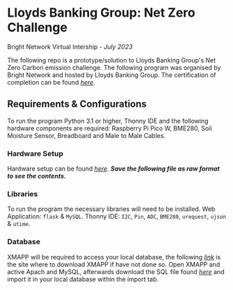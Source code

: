 # Lloyds Banking Group: Net Zero Challenge 
Bright Network Virtual Intership - *July 2023*

The following repo is a prototype/solution to Lloyds Banking Group's Net Zero Carbon emission challenge. The following program was organised by Bright Network and hosted by Lloyds Banking Group.
The certification of completion can be found *[here](https://www.brightnetwork.co.uk/certificates/bright-network-ieuk-2023-on-de_kzw8daplahp6iy/)*.

## Requirements & Configurations
To run the program Python 3.1 or higher, Thonny IDE and the following hardware components are required: Raspberry Pi Pico W, BME280, Soil Moisture Sensor, Breadboard and Male to Male Cables.

### Hardware Setup
Hardware setup can be found *[here](https://github.com/FredAlcantara/IEUK-Intership-Experience/blob/main/documents/Presentation.pptx)*. ***Save the following file as raw format to see the contents.***

### Libraries
To run the program the necessary libraries will need to be installed.
Web Application: `flask` & `MySQL`.
Thonny IDE: `I2C`, `Pin`, `ADC`, `BME280`, `urequest`, `ujson` & `utime`.

### Database 
XMAPP will be required to access your local database, the following *[link](https://www.apachefriends.org/download.html)* is the site where to download XMAPP if have not done so. 
Open XMAPP and active Apach and MySQL, afterwards download the SQL file found *[here](https://github.com/FredAlcantara/IEUK-Intership-Experience/blob/main/sensor_sql.sql)* and import it in your local database within the import tab.


